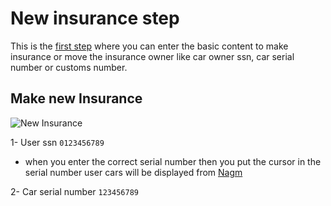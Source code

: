 # New insurance step

This is the [first step](http://insurance-client.inovola-stage.com) where you can enter the basic content to make insurance or move the insurance owner like car owner ssn, car serial number or customs number.

## Make new Insurance

![New Insurance](/images/steps/step1-1.png)

1- User ssn `0123456789`

- when you enter the correct serial number then you put the cursor in the serial number user cars will be displayed from [Nagm](https://www.najm.sa/)

2- Car serial number `123456789`
